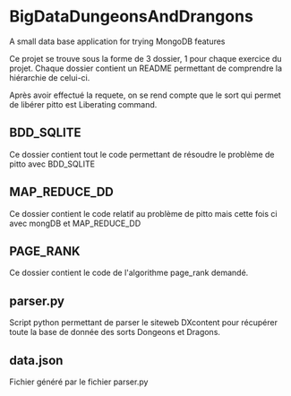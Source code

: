 # BigDataDungeonsAndDrangons
A small data base application for trying MongoDB features

Ce projet se trouve sous la forme de 3 dossier, 1 pour chaque exercice du projet.
Chaque dossier contient un README permettant de comprendre la hiérarchie de celui-ci.

Après avoir effectué la requete, on se rend compte que le sort qui permet de libérer pitto est Liberating command.

BDD_SQLITE
----------
Ce dossier contient tout le code permettant de résoudre le problème de pitto avec BDD_SQLITE

MAP_REDUCE_DD
-------------
Ce dossier contient le code relatif au problème de pitto mais cette fois ci avec mongDB et MAP_REDUCE_DD

PAGE_RANK
---------
Ce dossier contient le code de l'algorithme page_rank demandé.

parser.py
---------
Script python permettant de parser le siteweb DXcontent pour récupérer toute la base de donnée des sorts Dongeons et Dragons.

data.json
---------
Fichier généré par le fichier parser.py
